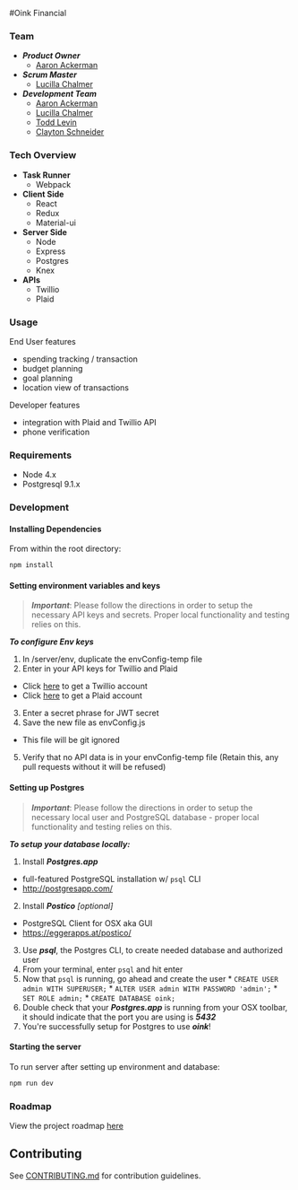#Oink Financial

### Team

* ***Product Owner***
  * [Aaron Ackerman](https://github.com/aackerman050)
* ***Scrum Master***
  * [Lucilla Chalmer](https://github.com/LucillaC)
* ***Development Team***
  * [Aaron Ackerman](https://github.com/aackerman050)
  * [Lucilla Chalmer](https://github.com/LucillaC)
  * [Todd Levin](https://github.com/tlevin)
  * [Clayton Schneider](https://github.com/claytonschneider)

### Tech Overview

* **Task Runner**
  * Webpack
* **Client Side**
  * React
  * Redux
  * Material-ui
* **Server Side**
  * Node
  * Express
  * Postgres
  * Knex
* **APIs**
  * Twillio
  * Plaid

### Usage

End User features
* spending tracking / transaction
* budget planning
* goal planning
* location view of transactions

Developer features
* integration with Plaid and Twillio API
* phone verification

### Requirements

- Node 4.x
- Postgresql 9.1.x

### Development

#### Installing Dependencies

From within the root directory:

```sh
npm install

```
#### Setting environment variables and keys

> ***Important***: Please follow the directions in order to setup the necessary API keys and secrets.  Proper local functionality and testing relies on this.

***To configure Env keys***

1. In /server/env, duplicate the envConfig-temp file
2. Enter in your API keys for Twillio and Plaid
  * Click [here](https://www.twilio.com/try-twilio) to get a Twillio account
  * Click [here](https://dashboard.plaid.com/signup/) to get a Plaid account
3. Enter a secret phrase for JWT secret
4. Save the new file as envConfig.js
  * This file will be git ignored
5. Verify that no API data is in your envConfig-temp file (Retain this, any pull requests without it will be refused)


#### Setting up Postgres

> ***Important***: Please follow the directions in order to setup the necessary local user and PostgreSQL database - proper local functionality and testing relies on this.

***To setup your database locally:***

1. Install ***Postgres.app***
  * full-featured PostgreSQL installation w/ `psql` CLI
  * http://postgresapp.com/
2. Install ***Postico*** *_[optional]_*
  * PostgreSQL Client for OSX aka GUI
  * https://eggerapps.at/postico/
3. Use ***psql***, the Postgres CLI, to create needed database and authorized user
  1. From your terminal, enter `psql` and hit enter
  2. Now that `psql` is running, go ahead and create the user
    * `CREATE USER admin WITH SUPERUSER;`
    * `ALTER USER admin WITH PASSWORD 'admin';`
    * `SET ROLE admin;`
    * `CREATE DATABASE oink;`
4. Double check that your ***Postgres.app*** is running from your OSX toolbar, it should indicate that the port you are using is ***5432***
5. You're successfully setup for Postgres to use ***oink***!


#### Starting the server

To run server after setting up environment and database:

```sh
npm run dev

```

### Roadmap

View the project roadmap [here](https://github.com/Synthetic-Centaur/Oink/issues)



## Contributing

See [CONTRIBUTING.md](CONTRIBUTING.md) for contribution guidelines.
